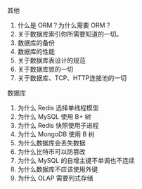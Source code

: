 



其他

1.   什么是 ORM？为什么需要 ORM？
2.   关于数据库索引你所需要知道的一切。
3.   数据库的备份
4.   数据库的性能
5.   关于数据库表设计的规范
6.   关于数据库锁的一切
7.   关于数据库、TCP、HTTP连接池的一切

数据库

1. 为什么 Redis 选择单线程模型
2. 为什么 MySQL 使用 B+ 树
3. 为什么 Redis 快照使用子进程
4. 为什么 MongoDB 使用 B 树
5. 为什么数据库会丢失数据
6. 为什么比特币可以防篡改
7. 为什么 MySQL 的自增主键不单调也不连续
8. 为什么数据库不应该使用外键
9. 为什么 OLAP 需要列式存储